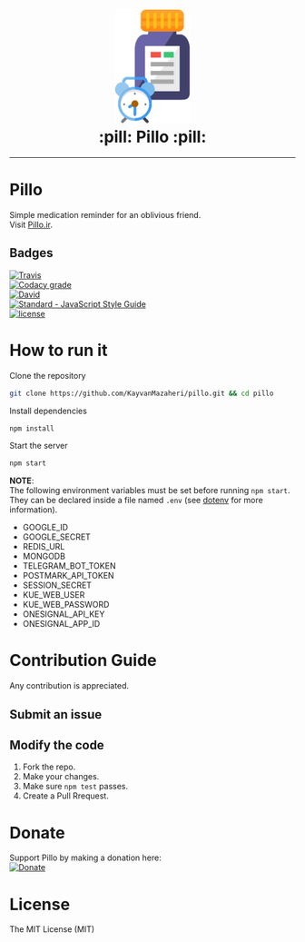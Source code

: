 <h1 align="center">
	<img height="200" src="https://github.com/KayvanMazaheri/pillo/raw/master/public/assets/image/pillo-logo.png" alt="Pillo Logo">
  <br>
  :pill: Pillo :pill:
	<br>
</h1>

---
# Pillo
Simple medication reminder for an oblivious friend.  
Visit [Pillo.ir](http://pillo.ir).

## Badges
[![Travis](https://img.shields.io/travis/KayvanMazaheri/pillo.svg?maxAge=600&style=flat-square)](https://travis-ci.org/KayvanMazaheri/pillo)  
[![Codacy grade](https://img.shields.io/codacy/grade/43a1001df5eb4c1a899029d8832e56f6.svg?maxAge=3600&style=flat-square)]()  
[![David](https://img.shields.io/david/KayvanMazaheri/pillo.svg?style=flat-square)](https://david-dm.org/KayvanMazaheri/pillo)  
[![Standard - JavaScript Style Guide](https://img.shields.io/badge/code_style-standard-brightgreen.svg?style=flat-square)](https://standardjs.com)  
[![license](https://img.shields.io/github/license/KayvanMazaheri/pillo.svg?style=flat-square)](https://github.com/KayvanMazaheri/pillo/blob/master/LICENSE)  

# How to run it
Clone the repository
```bash
git clone https://github.com/KayvanMazaheri/pillo.git && cd pillo
```
Install dependencies
```bash
npm install
```
Start the server
```bash
npm start
```

**NOTE**:  
The following environment variables must be set before running `npm start`.  
They can be declared inside a file named `.env` (see [dotenv](https://github.com/motdotla/dotenv#usage) for more information).  
+ GOOGLE_ID
+ GOOGLE_SECRET
+ REDIS_URL
+ MONGODB
+ TELEGRAM_BOT_TOKEN
+ POSTMARK_API_TOKEN
+ SESSION_SECRET
+ KUE_WEB_USER
+ KUE_WEB_PASSWORD
+ ONESIGNAL_API_KEY
+ ONESIGNAL_APP_ID

# Contribution Guide
Any contribution is appreciated.
## Submit an issue

## Modify the code
1. Fork the repo.
2. Make your changes.
3. Make sure `npm test` passes.
4. Create a Pull Rrequest.

# Donate
Support Pillo by making a donation here:  
[![Donate](https://img.shields.io/badge/$-Donation-green.svg?style=flat-square)](http://pillo.ir/about#donate)

# License
The MIT License (MIT)
